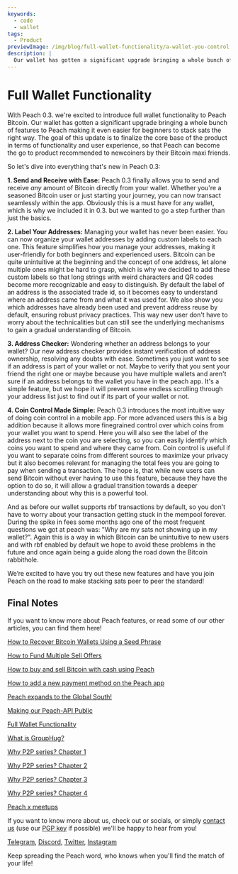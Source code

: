 ```yaml
---
keywords:
  - code
  - wallet
tags:
  - Product
previewImage: /img/blog/full-wallet-functionality/a-wallet-you-control.png
description: |
  Our wallet has gotten a significant upgrade bringing a whole bunch of features to Peach making it even easier for beginners to stack sats the right way.
---
```


# Full Wallet Functionality

With Peach 0.3. we're excited to introduce full wallet functionality to Peach Bitcoin.
Our wallet has gotten a significant upgrade bringing a whole bunch of features to Peach making it even easier for beginners to stack sats the right way.
The goal of this update is to finalize the core base of the product in terms of functionality and user experience, so that Peach can become the go to product recommended to newcoiners by their Bitcoin maxi friends.

So let's dive into everything that's new in Peach 0.3:

**1. Send and Receive with Ease:** Peach 0.3 finally allows you to send and receive _any_ amount of Bitcoin directly from your wallet. Whether you're a seasoned Bitcoin user or just starting your journey, you can now transact seamlessly within the app. Obviously this is a must have for any wallet, which is why we included it in 0.3. but we wanted to go a step further than just the basics.

**2. Label Your Addresses:** Managing your wallet has never been easier. You can now organize your wallet addresses by adding custom labels to each one. This feature simplifies how you manage your addresses, making it user-friendly for both beginners and experienced users.
Bitcoin can be quite unintuitive at the beginning and the concept of one address, let alone multiple ones might be hard to grasp, which is why we decided to add these custom labels so that long strings with weird characters and QR codes become more recognizable and easy to distinguish. By default the label of an address is the associated trade id, so it becomes easy to understand where an address came from and what it was used for.
We also show you which addresses have already been used and prevent address reuse by default, ensuring robust privacy practices.
This way new user don't have to worry about the technicalities but can still see the underlying mechanisms to gain a gradual understanding of Bitcoin.

**3. Address Checker:** Wondering whether an address belongs to your wallet? Our new address checker provides instant verification of address ownership, resolving any doubts with ease.
Sometimes you just want to see if an address is part of your wallet or not. Maybe to verify that you sent your friend the right one or maybe because you have multiple wallets and aren't sure if an address belongs to the wallet you have in the peach app. It's a simple feature, but we hope it will prevent some endless scrolling through your address list just to find out if its part of your wallet or not.

**4. Coin Control Made Simple:** Peach 0.3 introduces the most intuitive way of doing coin control in a mobile app. For more advanced users this is a big addition because it allows more finegrained control over which coins from your wallet you want to spend. Here you will also see the label of the address next to the coin you are selecting, so you can easily identify which coins you want to spend and where they came from.
Coin control is useful if you want to separate coins from different sources to maximize your privacy but it also becomes relevant for managing the total fees you are going to pay when sending a transaction. The hope is, that while new users can send Bitcoin without ever having to use this feature, because they have the option to do so, it will allow a gradual transition towards a deeper understanding about why this is a powerful tool.

And as before our wallet supports rbf transactions by default, so you don't have to worry about your transaction getting stuck in the mempool forever. During the spike in fees some months ago one of the most frequent questions we got at peach was: "Why are my sats not showing up in my wallet?". Again this is a way in which Bitcoin can be unintuitive to new users and with rbf enabled by default we hope to avoid these problems in the future and once again being a guide along the road down the Bitcoin rabbithole.

We’re excited to have you try out these new features and have you join Peach on the road to make stacking sats peer to peer the standard!

## Final Notes

If you want to know more about Peach features, or read some of our other articles, you can find them here!

[How to Recover Bitcoin Wallets Using a Seed Phrase](https://peachbitcoin.com/blog/how-to-restore-peach-wallet/)

[How to Fund Multiple Sell Offers](https://peachbitcoin.com/blog/funding-multiple-sell-offers/)

[How to buy and sell Bitcoin with cash using Peach](https://peachbitcoin.com/blog/how-to-buy-and-sell-bitcoin-with-cash-using-peach/)

[How to add a new payment method on the Peach app](https://peachbitcoin.com/blog/how-to-add-a-payment-method/)

[Peach expands to the Global South!](https://peachbitcoin.com/blog/peach-expands-to-the-global-south/)

[Making our Peach-API Public](https://peachbitcoin.com/blog/making-our-peach-api-public/)

[Full Wallet Functionality](https://peachbitcoin.com/blog/full-wallet-functionality/)

[What is GroupHug?](https://peachbitcoin.com/blog/group-hug/)

[Why P2P series? Chapter 1](https://peachbitcoin.com/blog/why-p2p-chapter-1/)

[Why P2P series? Chapter 2](https://peachbitcoin.com/blog/why-p2p-chapter-2/)

[Why P2P series? Chapter 3](https://peachbitcoin.com/blog/why-p2p-chapter-3-circular-economies/)

[Why P2P series? Chapter 4](https://peachbitcoin.com/blog/why-p2p-chapter-4-chains-of-trust/)

[Peach x meetups](https://peachbitcoin.com/blog/peach-for-meetups/)

If you want to know more about us, check out or socials, or simply [contact us](mailto:hello@peachbitcoin.com) (use our [PGP key](https://keys.openpgp.org/vks/v1/by-fingerprint/48339A19645E2E53488E0E5479E1B270FACD1BD2) if possible) we'll be happy to hear from you!

[Telegram](https://t.me/+GkOW1J-ixBBkZWRk), [Discord](https://discord.gg/ypeHz3SW54), [Twitter](https://twitter.com/peachbitcoin), [Instagram](https://instagram.com/peachbitcoin)

Keep spreading the Peach word, who knows when you'll find the match of your life!
